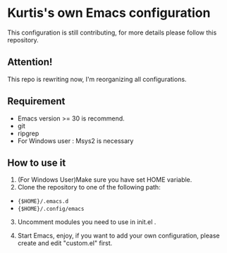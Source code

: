 # Kurtis's own Emacs configuration

This configuration is still contributing, for more details please follow this repository.

## Attention!
This repo is rewriting now, I'm reorganizing all configurations.

## Requirement

- Emacs version >= 30 is recommend.
- git
- ripgrep
- For Windows user : Msys2 is necessary

## How to use it

1. (For Windows User)Make sure you have set HOME variable.
2. Clone the repository to one of the following path: 

- `{$HOME}/.emacs.d`
- `{$HOME}/.config/emacs`

3. Uncomment modules you need to use in init.el .

4. Start Emacs, enjoy, if you want to add your own configuration, please create and edit "custom.el" first.
